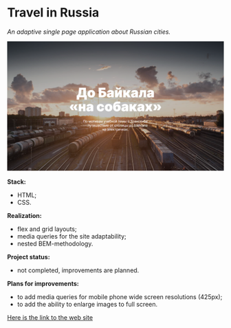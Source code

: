 # Travel in Russia

_An adaptive single page application about Russian cities._

![header screenshot](./images/preview.png)

**Stack:**

- HTML;
- CSS.

**Realization:**

- flex and grid layouts;
- media queries for the site adaptability;
- nested BEM-methodology.

**Project status:**

- not completed, improvements are planned.

**Plans for improvements:**

- to add media queries for mobile phone wide screen resolutions (425px);
- to add the ability to enlarge images to full screen.

[Here is the link to the web site](https://nadineplatonova.github.io/russian-travel)
